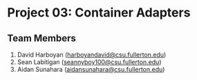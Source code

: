 # Project 03: Container Adapters

## Team Members

1. David Harboyan (harboyandavid@csu.fullerton.edu)
2. Sean Labitigan (seannyboy100@csu.fullerton.edu)
3. Aidan Sunahara (aidansunahara@csu.fullerton.edu)
